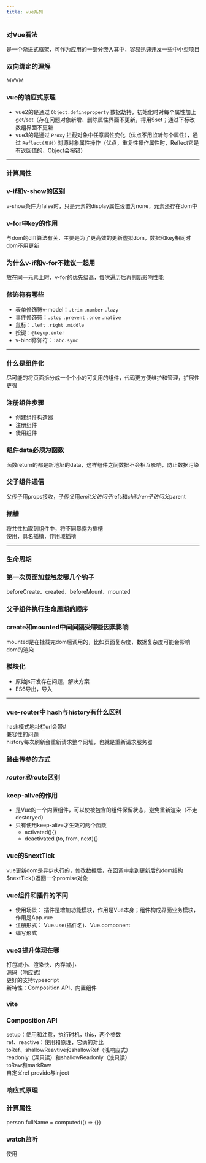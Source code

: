 ```yaml
---
title: vue系列
---
```


### 对Vue看法
是一个渐进式框架，可作为应用的一部分嵌入其中，容易迅速开发一些中小型项目

### 双向绑定的理解
MVVM

### vue的响应式原理
* vue2的是通过 ```Object.defineproperty``` 数据劫持，初始化时对每个属性加上get/set（存在问题对象新增、删除属性界面不更新，得用$set；通过下标改数组界面不更新
* vue3的是通过 ```Proxy``` 拦截对象中任意属性变化（优点不用监听每个属性），通过 ```Reflect(反射)``` 对源对象属性操作（优点，重复性操作属性时，Reflect它是有返回值的，Object会报错）

---
### 计算属性

### v-if和v-show的区别
v-show条件为false时，只是元素的display属性设置为none，元素还存在dom中

### v-for中key的作用
与dom的diff算法有关，主要是为了更高效的更新虚拟dom，数据和key相同时dom不用更新

### 为什么v-if和v-for不建议一起用
放在同一元素上时，v-for的优先级高，每次遍历后再判断影响性能

### 修饰符有哪些
- 表单修饰符v-model：```.trim``` ```.number``` ```.lazy```
- 事件修饰符：```.stop``` ```.prevent``` ```.once``` ```.native```
- 鼠标：```.left``` ```.right``` ```.middle```
- 按键：```@keyup.enter```
- v-bind修饰符：```:abc.sync```

---
### 什么是组件化
尽可能的将页面拆分成一个个小的可复用的组件，代码更方便维护和管理，扩展性更强

### 注册组件步骤
* 创建组件构造器
* 注册组件
* 使用组件

### 组件data必须为函数
函数return的都是新地址的data，这样组件之间数据不会相互影响，防止数据污染

### 父子组件通信
父传子用props接收，子传父用$emit
父访问子$refs和$children
子访问父$parent

### 插槽
将共性抽取到组件中，将不同暴露为插槽   
使用，具名插槽，作用域插槽   

---
### 生命周期

### 第一次页面加载触发哪几个钩子
beforeCreate、created、beforeMount、mounted

### 父子组件执行生命周期的顺序

### create和mounted中间间隔受哪些因素影响
mounted是在挂载完dom后调用的，比如页面复杂度，数据复杂度可能会影响dom的渲染

### 模块化
* 原始js开发存在问题，解决方案
* ES6导出，导入

---
### vue-router中 hash与history有什么区别
hash模式地址栏url会带#   
兼容性的问题   
history每次刷新会重新请求整个网址，也就是重新请求服务器

### 路由传参的方式

### $router和$route区别

### keep-alive的作用
* 是Vue的一个内置组件，可以使被包含的组件保留状态，避免重新渲染（不走destoryed）
* 只有使用keep-alive才生效的两个函数
  * activated(){}
  * deactivated (to, from, next){}

### vue的$nextTick
vue更新dom是异步执行的，修改数据后，在回调中拿到更新后的dom结构   
$nextTick()返回一个promise对象

### vue组件和插件的不同
* 使用场景：
  插件是增加功能模块，作用是Vue本身；组件构成界面业务模块，作用是App.vue
* 注册形式：
  Vue.use(插件名)、Vue.component
* 编写形式

### vue3提升体现在哪
打包减小、渲染快、内存减小   
源码（响应式）   
更好的支持typescript   
新特性：Composition API、内置组件

### vite

### Composition API
setup：使用和注意，执行时机，this，两个参数   
ref、reactive：使用和原理，它俩的对比   
toRef、shallowReavtive和shallowRef（浅响应式）   
readonly（深只读）和shallowReadonly（浅只读）   
toRaw和markRaw   
自定义ref
provide与inject

### 响应式原理
### 计算属性
person.fullName = computed(() => {})
### watch监听
使用







